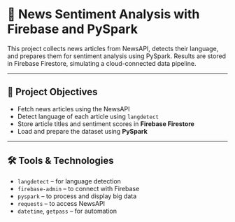 # 📰 News Sentiment Analysis with Firebase and PySpark

This project collects news articles from NewsAPI, detects their language, and prepares them for sentiment analysis using PySpark. Results are stored in Firebase Firestore, simulating a cloud-connected data pipeline.

---

## 🎯 Project Objectives

- Fetch news articles using the NewsAPI
- Detect language of each article using `langdetect`
- Store article titles and sentiment scores in **Firebase Firestore**
- Load and prepare the dataset using **PySpark**

---

## 🛠️ Tools & Technologies

- `langdetect` – for language detection
- `firebase-admin` – to connect with Firebase
- `pyspark` – to process and display big data
- `requests` – to access NewsAPI
- `datetime`, `getpass` – for automation

